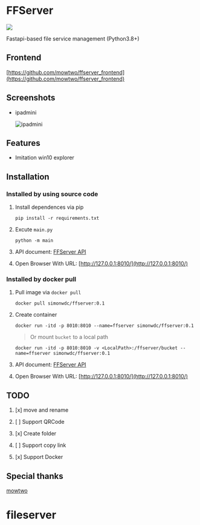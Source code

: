 # FFServer

![](https://github.com/nanarino/ffserver/blob/main/static/screenshot/ffserver.png)

Fastapi-based file service management (Python3.8+)


## Frontend

[https://github.com/mowtwo/ffserver_frontend](https://github.com/mowtwo/ffserver_frontend)

## Screenshots

- ipadmini

    ![ipadmini](https://github.com/nanarino/ffserver/blob/main/static/screenshot/ipadmini.png)

## Features

- Imitation win10 explorer

## Installation

### Installed by using source code

1. Install dependences via pip
    ```
    pip install -r requirements.txt
    ```

2. Excute `main.py`
    ```
    python -m main
    ```

3. API document: [FFServer API](http://127.0.0.1:8010/docs)

4. Open Browser With URL: [http://127.0.0.1:8010/](http://127.0.0.1:8010/)

### Installed by docker pull

1. Pull image via `docker pull`
    ```
    docker pull simonwdc/ffserver:0.1
    ```
2. Create container
    ```
    docker run -itd -p 8010:8010 --name=ffserver simonwdc/ffserver:0.1
    ```
    > Or mount `bucket` to a local path
    ```
    docker run -itd -p 8010:8010 -v <LocalPath>:/ffserver/bucket --name=ffserver simonwdc/ffserver:0.1
    ```
3. API document: [FFServer API](http://127.0.0.1:8010/docs)

4. Open Browser With URL: [http://127.0.0.1:8010/](http://127.0.0.1:8010/)

## TODO

1. [x] move and rename

2. [ ] Support QRCode

3. [x] Create folder

4. [ ] Support copy link

5. [x] Support Docker

## Special thanks

[mowtwo](https://github.com/mowtwo)

# fileserver
